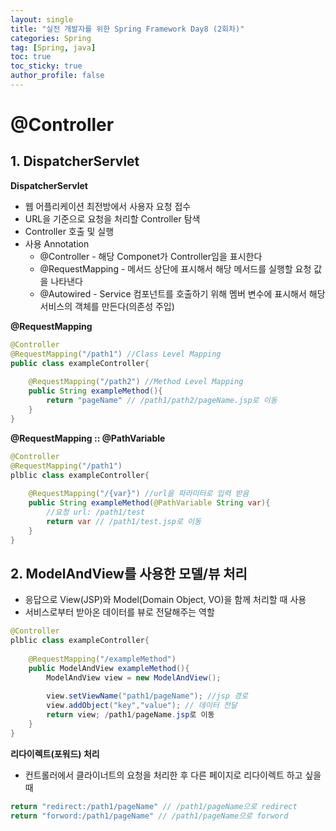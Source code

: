 ```yaml
---
layout: single
title: "실전 개발자를 위한 Spring Framework Day8 (2회차)"
categories: Spring
tag: [Spring, java]
toc: true
toc_sticky: true
author_profile: false
---
```

# @Controller

## 1. DispatcherServlet

**DispatcherServlet**

* 웹 어플리케이션 최전방에서 사용자 요청 접수
* URL을 기준으로 요청을 처리할 Controller 탐색
* Controller 호출 및 실행
* 사용 Annotation 
  * @Controller - 해당 Componet가 Controller임을 표시한다
  * @RequestMapping - 메서드 상단에 표시해서 해당 메서드를 실행할 요청 값을 나타낸다
  * @Autowired - Service 컴포넌트를 호출하기 위해 멤버 변수에 표시해서 해당 서비스의 객체를 만든다(의존성 주입)




**@RequestMapping**

```java
@Controller
@RequestMapping("/path1") //Class Level Mapping
public class exampleController{
	
	@RequestMapping("/path2") //Method Level Mapping
	public String exampleMethod(){
		return "pageName" // /path1/path2/pageName.jsp로 이동
	}
}
```



**@RequestMapping :: @PathVariable**

```java
@Controller
@RequestMapping("/path1") 
plblic class exampleController{
	
	@RequestMapping("/{var}") //url을 파라미터로 입력 받음
	public String exampleMethod(@PathVariable String var){
        //요청 url: /path1/test
		return var // /path1/test.jsp로 이동
	}
}
```



## 2. ModelAndView를 사용한 모델/뷰 처리

* 응답으로 View(JSP)와 Model(Domain Object, VO)을 함께 처리할 때 사용
* 서비스로부터 받아온 데이터를 뷰로 전달해주는 역할

```java
@Controller
plblic class exampleController{
	
	@RequestMapping("/exampleMethod") 
	public ModelAndView exampleMethod(){
        ModelAndView view = new ModelAndView();
        
        view.setViewName("path1/pageName"); //jsp 경로
        view.addObject("key","value"); // 데이터 전달
		return view; /path1/pageName.jsp로 이동
	}
}
```



**리다이렉트(포워드) 처리**

* 컨트롤러에서 클라이너트의 요청을 처리한 후 다른 페이지로 리다이렉트 하고 싶을 때

```java
return "redirect:/path1/pageName" // /path1/pageName으로 redirect
return "forword:/path1/pageName" // /path1/pageName으로 forword
```

